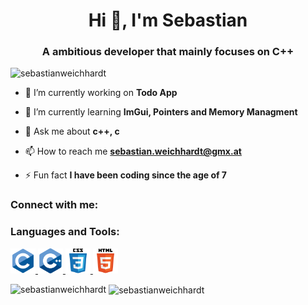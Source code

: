 <h1 align="center">Hi 👋, I'm Sebastian</h1>
<h3 align="center">A ambitious developer that mainly focuses on C++</h3>

<p align="left"> <img src="https://komarev.com/ghpvc/?username=sebastianweichhardt&label=Profile%20views&color=70a7ff&style=flat" alt="sebastianweichhardt" /> </p>

- 🔭 I’m currently working on **Todo App**

- 🌱 I’m currently learning **ImGui, Pointers and Memory Managment**

- 💬 Ask me about **c++, c**

- 📫 How to reach me **sebastian.weichhardt@gmx.at**

- ⚡ Fun fact **I have been coding since the age of 7**

<h3 align="left">Connect with me:</h3>
<p align="left">
</p>

<h3 align="left">Languages and Tools:</h3>
<p align="left"> <a href="https://www.cprogramming.com/" target="_blank" rel="noreferrer"> <img src="https://raw.githubusercontent.com/devicons/devicon/master/icons/c/c-original.svg" alt="c" width="40" height="40"/> </a> <a href="https://www.w3schools.com/cpp/" target="_blank" rel="noreferrer"> <img src="https://raw.githubusercontent.com/devicons/devicon/master/icons/cplusplus/cplusplus-original.svg" alt="cplusplus" width="40" height="40"/> </a> <a href="https://www.w3schools.com/css/" target="_blank" rel="noreferrer"> <img src="https://raw.githubusercontent.com/devicons/devicon/master/icons/css3/css3-original-wordmark.svg" alt="css3" width="40" height="40"/> </a> <a href="https://www.w3.org/html/" target="_blank" rel="noreferrer"> <img src="https://raw.githubusercontent.com/devicons/devicon/master/icons/html5/html5-original-wordmark.svg" alt="html5" width="40" height="40"/> </a> </p>

<p><img align="left" src="https://github-readme-stats.vercel.app/api/top-langs?username=sebastianweichhardt&show_icons=true&locale=en&layout=compact" alt="sebastianweichhardt" /></p>

<p>&nbsp;<img align="center" src="https://github-readme-stats.vercel.app/api?username=sebastianweichhardt&show_icons=true&title_color=70a7ff&text_color=000000&bg_color=ffffff&locale=en" alt="sebastianweichhardt" /></p>
